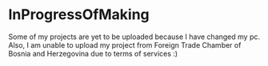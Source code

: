 # InProgressOfMaking

Some of my projects are yet to be uploaded because I have changed my pc. Also, I am unable to upload my project from Foreign Trade Chamber of Bosnia and Herzegovina due to terms of services :) 

